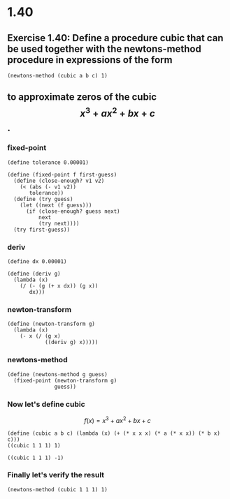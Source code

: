 # 1.40

## Exercise 1.40: Define a procedure cubic that can be used together with the newtons-method procedure in expressions of the form

```
(newtons-method (cubic a b c) 1)
```

## to approximate zeros of the cubic $$ x^3 + a x^2 + bx +c $$ .

### fixed-point

```eval-scheme
(define tolerance 0.00001)

(define (fixed-point f first-guess)
  (define (close-enough? v1 v2)
    (< (abs (- v1 v2)) 
       tolerance))
  (define (try guess)
    (let ((next (f guess)))
      (if (close-enough? guess next)
          next
          (try next))))
  (try first-guess))
```

### deriv

```eval-scheme
(define dx 0.00001)

(define (deriv g)
  (lambda (x)
    (/ (- (g (+ x dx)) (g x))
       dx)))
```

### newton-transform

```eval-scheme
(define (newton-transform g)
  (lambda (x)
    (- x (/ (g x) 
            ((deriv g) x)))))
```

### newtons-method

```eval-scheme
(define (newtons-method g guess)
  (fixed-point (newton-transform g) 
               guess))
```

### Now let's define cubic

$$f(x)=x^3 + a x^2 + bx +c $$

```eval-scheme
(define (cubic a b c) (lambda (x) (+ (* x x x) (* a (* x x)) (* b x) c)))
((cubic 1 1 1) 1)
```

```eval-scheme
((cubic 1 1 1) -1)
```

### Finally let's verify the result

```eval-scheme
(newtons-method (cubic 1 1 1) 1)
```